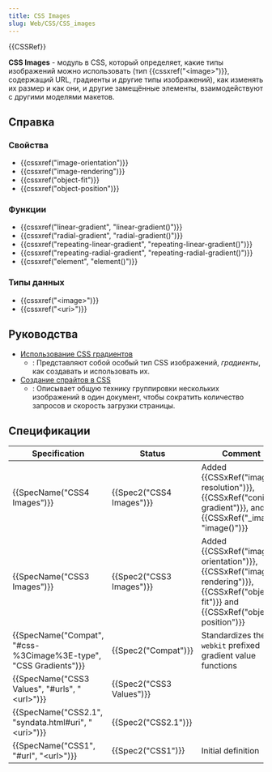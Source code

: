 ```yaml
---
title: CSS Images
slug: Web/CSS/CSS_images
---
```


{{CSSRef}}

**CSS Images** - модуль в CSS, который определяет, какие типы изображений можно использовать (тип {{cssxref("&lt;image&gt;")}}, содержащий URL, градиенты и другие типы изображений), как изменять их размер и как они, и другие замещённые элементы, взаимодействуют с другими моделями макетов.

## Справка

### Свойства

- {{cssxref("image-orientation")}}
- {{cssxref("image-rendering")}}
- {{cssxref("object-fit")}}
- {{cssxref("object-position")}}

### Функции

- {{cssxref("linear-gradient", "linear-gradient()")}}
- {{cssxref("radial-gradient", "radial-gradient()")}}
- {{cssxref("repeating-linear-gradient", "repeating-linear-gradient()")}}
- {{cssxref("repeating-radial-gradient", "repeating-radial-gradient()")}}
- {{cssxref("element", "element()")}}

### Типы данных

- {{cssxref("&lt;image&gt;")}}
- {{cssxref("&lt;uri&gt;")}}

## Руководства

- [Использование CSS градиентов](/ru/docs/Web/CSS/CSS_Images/Using_CSS_gradients)
  - : Представляют собой особый тип CSS изображений, _градиенты_, как создавать и использовать их.
- [Создание спрайтов в CSS](/ru/docs/Web/CSS/CSS_Images/Implementing_image_sprites_in_CSS)
  - : Описывает общую технику группировки нескольких изображений в один документ, чтобы сократить количество запросов и скорость загрузки страницы.

## Спецификации

| Specification                                                                        | Status                           | Comment                                                                                                                                                                     |
| ------------------------------------------------------------------------------------ | -------------------------------- | --------------------------------------------------------------------------------------------------------------------------------------------------------------------------- |
| {{SpecName("CSS4 Images")}}                                                 | {{Spec2("CSS4 Images")}} | Added {{CSSxRef("image-resolution")}}, {{CSSxRef("conic-gradient")}}, and {{CSSxRef("_image", "image()")}}                                  |
| {{SpecName("CSS3 Images")}}                                                 | {{Spec2("CSS3 Images")}} | Added {{CSSxRef("image-orientation")}}, {{CSSxRef("image-rendering")}}, {{CSSxRef("object-fit")}} and {{CSSxRef("object-position")}} |
| {{SpecName("Compat", "#css-%3Cimage%3E-type", "CSS Gradients")}} | {{Spec2("Compat")}}         | Standardizes the `-webkit` prefixed gradient value functions                                                                                                                |
| {{SpecName("CSS3 Values", "#urls", "&lt;url&gt;")}}                 | {{Spec2("CSS3 Values")}} |                                                                                                                                                                             |
| {{SpecName("CSS2.1", "syndata.html#uri", "&lt;uri&gt;")}}         | {{Spec2("CSS2.1")}}         |                                                                                                                                                                             |
| {{SpecName("CSS1", "#url", "&lt;url&gt;")}}                             | {{Spec2("CSS1")}}         | Initial definition                                                                                                                                                          |
